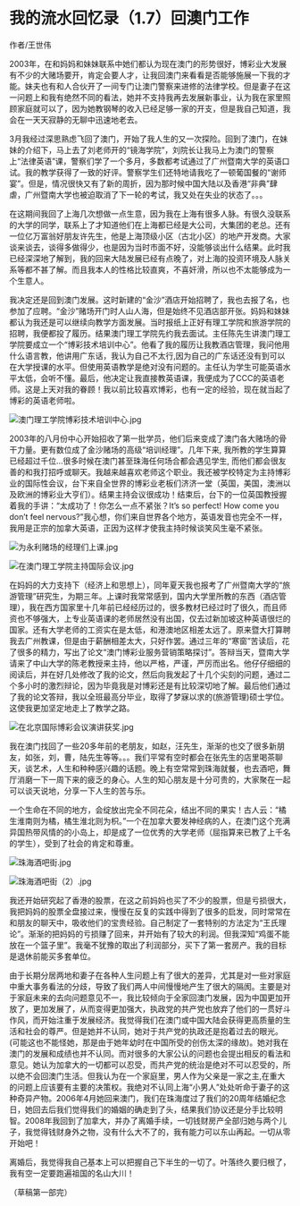 # 我的流水回忆录（1.7）回澳门工作

作者/王世伟

2003年，在和妈妈和妹妹联系中她们都认为现在澳门的形势很好，博彩业大发展有不少的大赌场要开，肯定会要人才，让我回澳门来看看是否能够施展一下我的才能。妹夫也有和人合伙开了一间专门让澳门警察来进修的法律学校。但是妻子在这一问题上和我有绝然不同的看法，她并不支持我再去发展新事业，认为我在家里照顾家庭就可以了，因为她教钢琴的收入已经足够一家的开支，但是我自己知道，我会在一天天寂静的无聊中迅速地老去。

3月我经过深思熟虑飞回了澳门，开始了我人生的又一次探险。回到了澳门，在妹妹的介绍下，马上去了刘老师开的“镜海学院”，刘院长让我马上为澳门的警察上“法律英语”课，警察们学了一个多月，多数都考试通过了广州暨南大学的英语口试。我的教学获得了一致的好评。警察学生们还特地请我吃了一顿葡国餐的“谢师宴”。但是，情况很快又有了新的周折，因为那时候中国大陆以及香港“非典”肆虐，广州暨南大学也被迫取消了下一轮的考试，我又处在失业的状态了。。。

在这期间我回了上海几次想做一点生意，因为我在上海有很多人脉。有很久没联系的大学的同学，联系上了才知道他们在上海都已经是大公司，大集团的老总。还有一位亿万富翁好朋友许先生，他是上海顶级小区（古北小区）的地产开发商。大家谈来谈去，谈得多做得少，也是因为当时市面不好，没能够谈出什么结果。此时我已经深深地了解到，我的回来大陆发展已经有点晚了，对上海的投资环境及人脉关系等都不甚了解。而且我本人的性格比较直爽，不喜奸滑，所以也不太能够成为一个生意人。

我决定还是回到澳门发展。这时新建的“金沙”酒店开始招聘了，我也去报了名，也参加了应聘。“金沙”赌场开门时人山人海，但是始终不见酒店部开张。妈妈和妹妹都认为我还是可以继续向教学方面发展。当时报纸上正好有理工学院和旅游学院的招聘，我便都投了履历。结果澳门理工学院先约我去面试。主任陈先生讲澳门理工学院要成立一个“博彩技术培训中心”。他看了我的履历让我教酒店管理，我问他用什么语言教，他讲用广东话，我认为自己不太行,因为自己的广东话还没有到可以在大学授课的水平。但使用英语教学是绝对没有问题的。主任认为学生可能英语水平太低，会听不懂。最后，他决定让我直接教英语课，我便成为了CCC的英语老师。这是上天对我的眷顾！我以前比较喜欢博彩，也有一定的经验，现在就当起了博彩的英语老师啦。

![澳门理工学院博彩技术培训中心.jpg](http://upload-images.jianshu.io/upload_images/32598-c5ff998eb8628284.jpg)

2003年的八月份中心开始招收了第一批学员，他们后来变成了澳门各大赌场的骨干力量。更有数位成了金沙赌场的高级“培训经理”。几年下来, 我所教的学生算算已经超过千位…很多时候在澳门甚至珠海任何场合都会遇见学生, 而他们都会很友善的和我打招呼或聊天。我越来越喜欢老师这个职业。我还被学校特定为主持博彩业的国际性会议，台下来自全世界的博彩业老板们济济一堂（英国，美国，澳洲以及欧洲的博彩业大亨们）。结果主持会议很成功！结束后，台下的一位英国教授握着我的手讲：“太成功了！你怎么一点不紧张？It’s so perfect! How come you don’t feel nervous?”我心想，你们来自世界各个地方，英语发音也完全不一样，我用是正宗的加拿大英语，正因为这样才使我主持时候谈笑风生毫不紧张。

![为永利赌场的经理们上课.jpg](http://upload-images.jianshu.io/upload_images/32598-c65255b82ede65e2.jpg)

![在澳门理工学院主持国际会议.jpg](http://upload-images.jianshu.io/upload_images/32598-83331028a4955748.jpg)


在妈妈的大力支持下（经济上和思想上），同年夏天我也报考了广州暨南大学的“旅游管理”研究生，为期三年。上课时我常常感到，国内大学里所教的东西（酒店管理），我在西方国家里十几年前已经经历过的，很多教材已经过时了很久，而且师资也不够强大，上专业英语课的老师居然没有出国，仅去过新加坡这种英语很烂的国家。还有大学老师的工资实在是太低，和港澳地区相差太远了。原来暨大打算聘我去广州教课，但是由于薪酬相差太大，只好作罢。通过三年的“寒窗”苦读后，花了很多的精力，写出了论文“澳门博彩业服务营销策略探讨”。答辩当天，暨南大学请来了中山大学的陈老教授来主持，他以严格，严谨，严厉而出名。他仔仔细细的阅读后，并在好几处修改了我的论文，然后向我发起了十几个尖刻的问题，通过二个多小时的激烈辩论，因为毕竟我是对博彩还是有比较深切地了解。最后他们通过了我的论文答辩，我以全班最高分毕业，取得了梦寐以求的(旅游管理)硕士学位。这使我更加坚定地走上了教学之路。


![在北京国际博彩会议演讲获奖.jpg](http://upload-images.jianshu.io/upload_images/32598-6983933b2b1ac00c.jpg)


我在澳门找回了一些20多年前的老朋友，如赵，汪先生，渐渐的也交了很多新朋友，如张，刘，曹，陆先生等等。。。我们平常有空时都会在张先生的店里喝茶聊天，谈艺术，人生和种种感兴趣的话题。晚上有空常常到珠海就餐，也去酒吧，舞厅消磨一下一周下来的疲乏的身心。人生的知心朋友是十分可贵的，大家聚在一起可以谈天说地，分享一下人生的苦与乐。

一个生命在不同的地方，会绽放出完全不同花朵，结出不同的果实！古人云：“橘生淮南则为橘，橘生淮北则为枳。”一个在加拿大要发神经病的人，在澳门这个充满异国热带风情的的小岛上，却是成了一位优秀的大学老师（屈指算来已教了上千名的学生），受到了社会的肯定和尊重。 

![珠海酒吧街.jpg](http://upload-images.jianshu.io/upload_images/32598-77ae56f899c52486.jpg)

![珠海酒吧街（2）.jpg](http://upload-images.jianshu.io/upload_images/32598-4f0444cb579c03ab.jpg)

我还开始研究起了香港的股票，在这之前妈妈也买了不少的股票，但是亏损很大，我把妈妈的股票全盘接过来，慢慢在反复的实践中得到了很多的启发，同时常常在和朋友的聊天中，吸收他们的宝贵经验。自己制定了一套特别的方法定为“王氏理论”。渐渐的把妈妈的亏损赚了回来，并开始有了较大的利润。但我深知“鸡蛋不能放在一个篮子里”。我毫不犹豫的取出了利润部分，买下了第一套房产。我的目标是退休前能买多套单位。

由于长期分居两地和妻子在各种人生问题上有了很大的差异，尤其是对一些对家庭中重大事务看法的分歧，导致了我们两人中间慢慢地产生了很大的隔阂。主要是对于家庭未来的去向问题意见不一，我比较倾向于全家回澳门发展，因为中国更加开放了，更加发展了，从而变得更加强大，执政党的共产党也放弃了他们的一贯好斗作风，而开始注重于发展经济。我觉得我们在澳门或中国大陆会获得更高质量的生活和社会的尊严。但是她并不认同，她对于共产党的执政还是抱着过去的眼光。(可能这也不能怪她，那是由于她年幼时在中国所受的创伤太深的缘故)。她对我在澳门的发展和成绩也并不认同。而对很多的大家公认的问题也会提出相反的看法和意见。她认为加拿大的一切都可以忍受，而共产党的统治是绝对不可以忍受的，所以绝不会回澳门生活。但我认为在一个家庭里，男人作为父亲是一家之主,在重大的问题上应该要有主要的决策权。我绝对不认同上海“小男人”处处听命于妻子的这种奇异产物。2006年4月她回来澳门，我们在珠海度过了我们的20周年结婚纪念日，她回去后我们觉得我们的婚姻的确走到了头，结果我们协议还是分手比较明智。2008年我回到了加拿大，并办了离婚手续，一切钱财房产全部归她与两个儿子，我觉得钱财身外之物，没有什么大不了的，我有能力可以东山再起。一切从零开始吧！

离婚后，我觉得我自己基本上可以把握自己下半生的一切了。叶落终久要归根了，我有空一定要跑遍祖国的名山大川！

（草稿第一部完）









